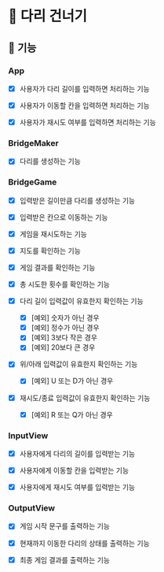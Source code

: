 # 🌉 다리 건너기

## 🚀 기능

### App

- [x] 사용자가 다리 길이를 입력하면 처리하는 기능

- [x] 사용자가 이동할 칸을 입력하면 처리하는 기능

- [x] 사용자가 재시도 여부를 입력하면 처리하는 기능

### BridgeMaker

- [x] 다리를 생성하는 기능

### BridgeGame

- [x] 입력받은 길이만큼 다리를 생성하는 기능

- [x] 입력받은 칸으로 이동하는 기능

- [x] 게임을 재시도하는 기능

- [x] 지도를 확인하는 기능

- [x] 게임 결과를 확인하는 기능

- [x] 총 시도한 횟수를 확인하는 기능

- [x] 다리 길이 입력값이 유효한지 확인하는 기능
  - [x] [예외] 숫자가 아닌 경우
  - [x] [예외] 정수가 아닌 경우
  - [x] [예외] 3보다 작은 경우
  - [x] [예외] 20보다 큰 경우

- [x] 위/아래 입력값이 유효한지 확인하는 기능
  - [x] [예외] U 또는 D가 아닌 경우

- [x] 재시도/종료 입력값이 유효한지 확인하는 기능
  - [x] [예외] R 또는 Q가 아닌 경우

### InputView 

- [x] 사용자에게 다리의 길이를 입력받는 기능

- [x] 사용자에게 이동할 칸을 입력받는 기능

- [x] 사용자에게 재시도 여부를 입력받는 기능

### OutputView

- [x] 게임 시작 문구를 출력하는 기능

- [x] 현재까지 이동한 다리의 상태를 출력하는 기능

- [x] 최종 게임 결과를 출력하는 기능
